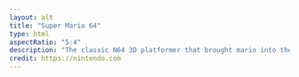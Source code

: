 ```yaml
---
layout: alt
title: "Super Mario 64"
type: html
aspectRatio: "5:4"
description: "The classic N64 3D platformer that brought mario into the 3rd dimension."
credit: https://nintendo.com
---
```

